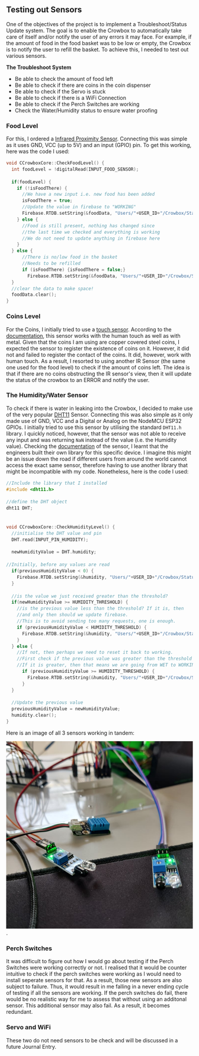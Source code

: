 ## Testing out Sensors

One of the objectives of the project is to implement a Troubleshoot/Status Update system. The goal is to enable the Crowbox to automatically take care of itself and/or notify the user of any errors it may face. For example, if the amount of food in the food basket was to be low or empty, the Crowbox is to notify the user to refill the basket. To achieve this, I needed to test out various sensors. 

**The Troubleshoot System**
* Be able to check the amount of food left 
* Be able to check if there are coins in the coin dispenser 
* Be able to check if the Servo is stuck 
* Be able to check if there is a WiFi Connection 
* Be able to check if the Perch Switches are working 
* Check the Water/Humidity status to ensure water proofing

### Food Level 
For this, I ordered a [Infrared Proximity Sensor](https://www.botnroll.com/pt/infravermelhos/2396-modulo-sensor-de-proximidade-obstaculos-.html). Connecting this was simple as it uses GND, VCC (up to 5V) and an input (GPIO) pin. To get this working, here was the code I used: 

```c++
void CCrowboxCore::CheckFoodLevel() {
  int foodLevel = !digitalRead(INPUT_FOOD_SENSOR);

  if(foodLevel) {
    if (!isFoodThere) {
      //We have a new input i.e. new food has been added
      isFoodThere = true;
      //Update the value in firebase to "WORKING"
      Firebase.RTDB.setString(&foodData, "Users/"+USER_ID+"/Crowbox/Status/food", "WORKING");
    } else {
      //Food is still present, nothing has changed since 
      //the last time we checked and everything is working
      //We do not need to update anything in firebase here
    }
  } else {
      //There is no/low food in the basket
      //Needs to be refilled
      if (isFoodThere) {isFoodThere = false;} 
        Firebase.RTDB.setString(&foodData, "Users/"+USER_ID+"/Crowbox/Status/food", "LOW");
  }
  //clear the data to make space!
  foodData.clear();
}
```

### Coins Level 
For the Coins, I initially tried to use a [touch sensor](https://www.botnroll.com/en/sensors/2504-digital-capacitive-touch-sensor-for-arduino.html). According to the [documentation](https://wiki.dfrobot.com/DFRobot_Capacitive_Touch_Sensor_SKU_DFR0030), this sensor works with the human touch as well as with metal. Given that the coins I am using are copper covered steel coins, I expected the sensor to register the existence of coins on it. However, it did not and failed to register the contact of the coins. It did, however, work with human touch. As a result, I resorted to using another IR Sensor (the same one used for the food level) to check if the amount of coins left. The idea is that if there are no coins obstructing the IR sensor's view, then it will update the status of the crowbox to an ERROR and notify the user. 

### The Humidity/Water Sensor 
To check if there is water in leaking into the Crowbox, I decided to make use of the very popular [DHT11](https://www.botnroll.com/en/temperature/471--dht11-temperature-and-humidity-sensor.html) Sensor. Connecting this was also simple as it only made use of GND, VCC and a Digital or Analog on the NodeMCU ESP32 GPIOs. I initially tried to use this sensor by utilising the standard `DHT11.h` library. I quickly noticed, however, that the sensor was not able to receive any input and was returning `NaN` instead of the value (i.e. the Humidity value). Checking the [documentation]() of the sensor, I learnt that the engineers built their own library for this specific device. I imagine this might be an issue down the road if different users from around the world cannot access the exact same sensor, therefore having to use another library that might be incompatible with my code. Nonetheless, here is the code I used: 

```c++
//Include the library that I installed
#include <dht11.h>

//define the DHT object
dht11 DHT;


void CCrowboxCore::CheckHumidityLevel() {
  //initialise the DHT value and pin
  DHT.read(INPUT_PIN_HUMIDITY);
  
  newHumidityValue = DHT.humidity; 

//Initially, before any values are read
  if(previousHumidityValue < 0) {
    Firebase.RTDB.setString(&humidity, "Users/"+USER_ID+"/Crowbox/Status/humidity", "WORKING");
  }

  //is the value we just received greater than the threshold? 
  if(newHumidityValue >= HUMIDITY_THRESHOLD) {
    //is the previous value less than the threshold? If it is, then
    //and only then should we update firebase. 
    //This is to avoid sending too many requests, one is enough. 
    if (previousHumidityValue < HUMIDITY_THRESHOLD) {
      Firebase.RTDB.setString(&humidity, "Users/"+USER_ID+"/Crowbox/Status/humidity", "WET");
    }
  } else {
    //If not, then perhaps we need to reset it back to working. 
    //First check if the previous value was greater than the threshold
    //If it is greater, then that means we are going from WET to WORKING
      if (previousHumidityValue >= HUMIDITY_THRESHOLD) {
        Firebase.RTDB.setString(&humidity, "Users/"+USER_ID+"/Crowbox/Status/humidity", "WORKING");
      }
  }

  //Update the previous value
  previousHumidityValue = newHumidityValue;
  humidity.clear();
}
```

Here is an image of all 3 sensors working in tandem: 

![sensors](https://github.com/iamastic/CrowBox2.0/blob/main/Journal/Images/3%20Sensors.jpg). 

### Perch Switches
It was difficult to figure out how I would go about testing if the Perch Switches were working correctly or not. I realised that it would be counter intuitive to check if the perch switches were working as I would need to install seperate sensors for that. As a result, those new sensors are also subject to failure. Thus, it would result in me falling in a never ending cycle of testing if all the sensors are working. If the perch switches do fail, there would be no realistic way for me to assess that without using an additonal sensor. This additional sensor may also fail. As a result, it becomes redundant. 

### Servo and WiFi 
These two do not need sensors to be check and will be discussed in a future Journal Entry.
